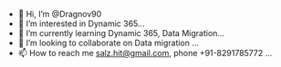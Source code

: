 - 👋 Hi, I’m @Dragnov90
- 👀 I’m interested in Dynamic 365...
- 🌱 I’m currently learning Dynamic 365, Data Migration...
- 💞️ I’m looking to collaborate on Data migration ...
- 📫 How to reach me salz.hit@gmail.com, phone +91-8291785772 ...

<!---
Dragnov90/Dragnov90 is a ✨ special ✨ repository because its `README.md` (this file) appears on your GitHub profile.
You can click the Preview link to take a look at your changes.
--->

